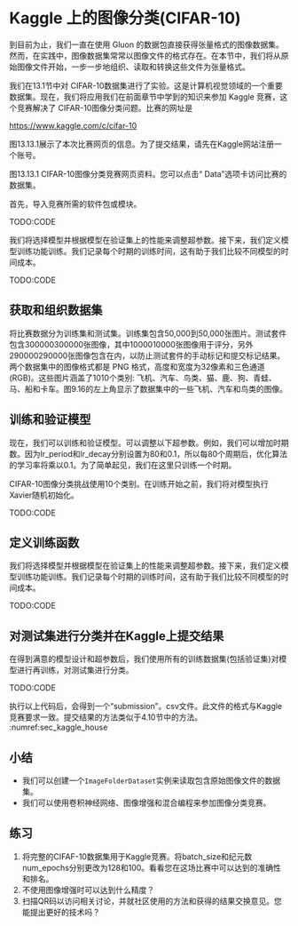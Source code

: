 

<!--
 * @version:
 * @Author:  StevenJokess https://github.com/StevenJokess
 * @Date: 2020-07-14 23:22:07
 * @LastEditors:  StevenJokess https://github.com/StevenJokess
 * @LastEditTime: 2020-09-10 22:09:36
 * @Description:MT
 * @TODO::
 * @Reference:
-->

# Kaggle 上的图像分类(CIFAR-10)

到目前为止，我们一直在使用 Gluon 的数据包直接获得张量格式的图像数据集。然而，在实践中，图像数据集常常以图像文件的格式存在。在本节中，我们将从原始图像文件开始，一步一步地组织、读取和转换这些文件为张量格式。

我们在13.1节中对 CIFAR-10数据集进行了实验。这是计算机视觉领域的一个重要数据集。现在，我们将应用我们在前面章节中学到的知识来参加 Kaggle 竞赛，这个竞赛解决了 CIFAR-10图像分类问题。比赛的网址是

https://www.kaggle.com/c/cifar-10

图13.13.1展示了本次比赛网页的信息。为了提交结果，请先在Kaggle网站注册一个账号。

图13.13.1 CIFAR-10图像分类竞赛网页资料。您可以点击“ Data”选项卡访问比赛的数据集。

首先，导入竞赛所需的软件包或模块。

TODO:CODE

我们将选择模型并根据模型在验证集上的性能来调整超参数。接下来，我们定义模型训练功能训练。我们记录每个时期的训练时间，这有助于我们比较不同模型的时间成本。

TODO:CODE


## 获取和组织数据集

将比赛数据分为训练集和测试集。训练集包含50,000到50,000张图片。测试套件包含300000300000张图像，其中1000010000张图像用于评分，另外290000290000张图像包含在内，以防止测试套件的手动标记和提交标记结果。两个数据集中的图像格式都是 PNG 格式，高度和宽度为32像素和三色通道(RGB)。这些图片涵盖了1010个类别: 飞机、汽车、鸟类、猫、鹿、狗、青蛙、马、船和卡车。图9.16的左上角显示了数据集中的一些飞机、汽车和鸟类的图像。

## 训练和验证模型

现在，我们可以训练和验证模型。可以调整以下超参数。例如，我们可以增加时期数。因为lr_period和lr_decay分别设置为80和0.1，所以每80个周期后，优化算法的学习率将乘以0.1。为了简单起见，我们在这里只训练一个时期。

CIFAR-10图像分类挑战使用10个类别。在训练开始之前，我们将对模型执行Xavier随机初始化。

TODO:CODE

## 定义训练函数

我们将选择模型并根据模型在验证集上的性能来调整超参数。接下来，我们定义模型训练功能训练。我们记录每个时期的训练时间，这有助于我们比较不同模型的时间成本。

TODO:CODE

## 对测试集进行分类并在Kaggle上提交结果

在得到满意的模型设计和超参数后，我们使用所有的训练数据集(包括验证集)对模型进行再训练，对测试集进行分类。

TODO:CODE

执行以上代码后，会得到一个“submission”。csv文件。此文件的格式与Kaggle竞赛要求一致。提交结果的方法类似于4.10节中的方法。
:numref:sec_kaggle_house

## 小结

* 我们可以创建一个`ImageFolderDataset`实例来读取包含原始图像文件的数据集。
* 我们可以使用卷积神经网络、图像增强和混合编程来参加图像分类竞赛。

## 练习

1. 将完整的CIFAF-10数据集用于Kaggle竞赛。将batch_size和纪元数num_epochs分别更改为128和100。看看您在这场比赛中可以达到的准确性和排名。
1. 不使用图像增强时可以达到什么精度？
1. 扫描QR码以访问相关讨论，并就社区使用的方法和获得的结果交换意见。您能提出更好的技术吗？
